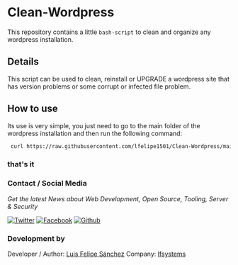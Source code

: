 # Clean-Wordpress

This repository contains a little `bash-script` to clean and organize any wordpress installation.

## Details

This script can be used to clean, reinstall or UPGRADE a wordpress site that has version problems or some corrupt or infected file problem.

## How to use

Its use is very simple, you just need to go to the main folder of the wordpress installation and then run the following command:

```bash
 curl https://raw.githubusercontent.com/lfelipe1501/Clean-Wordpress/main/cleanwp.sh | sh
```

### that's it

### Contact / Social Media

*Get the latest News about Web Development, Open Source, Tooling, Server & Security*

[![Twitter](https://github.frapsoft.com/social/twitter.png)](https://twitter.com/lfelipe1501)
[![Facebook](https://github.frapsoft.com/social/facebook.png)](https://www.facebook.com/lfelipe1501)
[![Github](https://github.frapsoft.com/social/github.png)](https://github.com/lfelipe1501)

### Development by

Developer / Author: [Luis Felipe Sánchez](https://github.com/lfelipe1501)
Company: [lfsystems](https://www.lfsystems.com.co)

